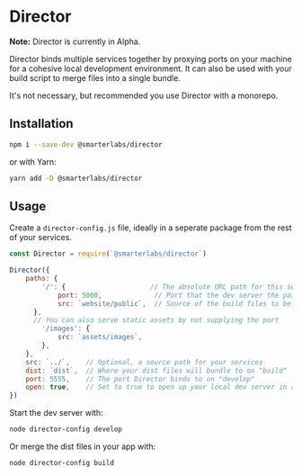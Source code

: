 # Director

**Note:** Director is currently in Alpha.

Director binds multiple services together by proxying ports on your machine for a cohesive local development environment. It can also be used with your build script to merge files into a single bundle.

It's not necessary, but recommended you use Director with a monorepo.

## Installation

```bash
npm i --save-dev @smarterlabs/director
```

or with Yarn:

```bash
yarn add -D @smarterlabs/director
```

## Usage

Create a `director-config.js` file, ideally in a seperate package from the rest of your services.

```js
const Director = require(`@smarterlabs/director`)

Director({
	paths: {
		'/': {                     // The absolute URL path for this service of the app
			port: 5000,             // Port that the dev server the path `/` is running on
			src: `website/public`,  // Source of the build files to be copied for path `/`
      },
      // You can also serve static assets by not supplying the port
		'/images': {
			src: `assets/images`,
		},
	},
	src: `../`,    // Optional, a source path for your services
	dist: `dist`,  // Where your dist files will bundle to on "build"
	port: 5555,    // The port Director binds to on "develop"
	open: true,    // Set to true to open up your local dev server in a browser
})
```

Start the dev server with:

```bash
node director-config develop
```

Or merge the dist files in your app with:

```bash
node director-config build
```
